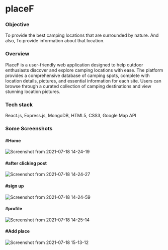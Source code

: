 # placeF

### Objective
To provide the best camping locations that are surrounded by nature. And also, To provide information 
about that location.


### Overview
PlaceF is a user-friendly web application designed to help outdoor enthusiasts discover and explore camping locations with ease. The platform provides a comprehensive database of camping spots, complete with location details, pictures, and essential information for each site. Users can browse through a curated collection of camping destinations and view stunning location pictures.

### Tech stack
React.js, Express.js, MongoDB, HTML5, CSS3, Google Map API

### Some Screenshots

#### #Home
![Screenshot from 2021-07-18 14-24-19](https://user-images.githubusercontent.com/52958581/126114744-e7bb7d2d-795b-4850-8c12-eea2f3e6171b.png)


#### #after clicking post
![Screenshot from 2021-07-18 14-24-27](https://user-images.githubusercontent.com/52958581/126114038-8e881566-2068-4a3f-8c29-a788071e13cd.png)

#### #sign up
![Screenshot from 2021-07-18 14-24-59](https://user-images.githubusercontent.com/52958581/126114401-3c9d0e4b-a0c2-4e9e-b6a3-35caac140614.png)


#### #profile
![Screenshot from 2021-07-18 14-25-14](https://user-images.githubusercontent.com/52958581/126114659-b018bbef-02d3-42cb-9c35-732e6c177227.png)

#### #Add place
![Screenshot from 2021-07-18 15-13-12](https://user-images.githubusercontent.com/52958581/126114920-f02749ea-9761-4a27-9862-ee9d732529a5.png)
